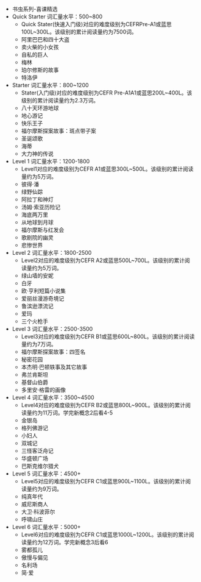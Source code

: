 - 书虫系列-喜课精选
- Quick Starter 词汇量水平：500~800
	- Quick Stater(快速入门级)对应的难度级别为CEFRPre-A1或蓝思100L~300L。该级别的累计阅读量约为7500词。
	- 阿里巴巴和四十大盗
	- 卖火柴的小女孩
	- 自私的巨人
	- 梅林
	- 珀尔修斯的故事
	- 特洛伊
- Starter 词汇量水平：800~1200
	- Stater(入门级)对应的难度级别为CEFR Pre-A1A1或蓝思200L~400L。该级别的累计阅读量约为2.3万词。
	- 八十天环游地球
	- 地心游记
	- 快乐王子
	- 福尔摩斯探案故事：斑点带子案
	- 圣诞颂歌
	- 海蒂
	- 大力神的传说
- Level 1 词汇量水平：1200-1800
	- Level1对应的难度级别为CEFR A1或蓝思300L~500L。该级别的累计阅读量约为5万词。
	- 彼得·潘
	- 绿野仙踪
	- 阿拉丁和神灯
	- 汤姆·索亚历险记
	- 海底两万里
	- 从地球到月球
	- 福尔摩斯与红发会
	- 歌剧院的幽灵
	- 悲惨世界
- Level 2 词汇量水平：1800-2500
	- Level2对应的难度级别为CEFR A2或蓝思500L~700L。该级别的累计阅读量约为5万词。
	- 绿山墙的安妮
	- 白牙
	- 欧·亨利短篇小说集
	- 爱丽丝漫游奇境记
	- 鲁滨逊漂流记
	- 爱玛
	- 三个火枪手
- Level 3 词汇量水平：2500-3500
	- Level3对应的难度级别为CEFR B1或蓝思600L~800L。该级别的累计阅读量约为7万词。
	- 福尔摩斯探案故事：四签名
	- 秘密花园
	- 本杰明·巴顿轶事及其它故事
	- 弗兰肯斯坦
	- 基督山伯爵
	- 多里安·格雷的画像
- Level 4 词汇量水平：3500~4500
	- Level4对应的难度级别为CEFR B2或蓝思800L~900L。该级别的累计阅读量约为11万词。学完新概念2后看4-5
	- 金银岛
	- 格列佛游记
	- 小妇人
	- 双城记
	- 三怪客泛舟记
	- 华盛顿广场
	- 巴斯克维尔猎犬
- Level 5 词汇量水平：4500+
	- Level5对应的难度级别为CEFR C1或蓝思900L~1100L。该级别的累计阅读量约为9万词。
	- 纯真年代
	- 威尼斯商人
	- 大卫·科波菲尔
	- 呼啸山庄
- Level 6 词汇量水平：5000+
	- Level6对应的难度级别为CEFR C1或蓝思1000L~1200L。该级别的累计阅读量约为12万词。学完新概念3后看6
	- 雾都孤儿
	- 傲慢与偏见
	- 名利场
	- 简·爱